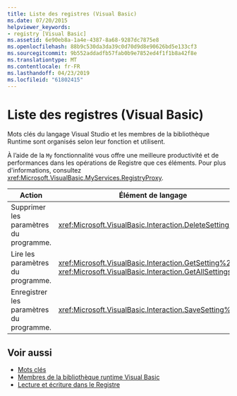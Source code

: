 ```yaml
---
title: Liste des registres (Visual Basic)
ms.date: 07/20/2015
helpviewer_keywords:
- registry [Visual Basic]
ms.assetid: 6e90eb8a-1a4e-4387-8a68-9287dc7875e8
ms.openlocfilehash: 88b9c530da3da39c0d70d9d8e90626bd5e133cf3
ms.sourcegitcommit: 9b552addadfb57fab0b9e7852ed4f1f1b8a42f8e
ms.translationtype: MT
ms.contentlocale: fr-FR
ms.lasthandoff: 04/23/2019
ms.locfileid: "61802415"
---
```

# <a name="registry-summary-visual-basic"></a>Liste des registres (Visual Basic)
Mots clés du langage Visual Studio et les membres de la bibliothèque Runtime sont organisés selon leur fonction et utilisent.  
  
 À l’aide de la `My` fonctionnalité vous offre une meilleure productivité et de performances dans les opérations de Registre que ces éléments. Pour plus d'informations, consultez <xref:Microsoft.VisualBasic.MyServices.RegistryProxy>.  
  
|**Action**|**Élément de langage**|  
|----------------|--------------------------|  
|Supprimer les paramètres du programme.|<xref:Microsoft.VisualBasic.Interaction.DeleteSetting%2A>|  
|Lire les paramètres du programme.|<xref:Microsoft.VisualBasic.Interaction.GetSetting%2A>, <xref:Microsoft.VisualBasic.Interaction.GetAllSettings%2A>|  
|Enregistrer les paramètres du programme.|<xref:Microsoft.VisualBasic.Interaction.SaveSetting%2A>|  
  
## <a name="see-also"></a>Voir aussi

- [Mots clés](../../../visual-basic/language-reference/keywords/index.md)
- [Membres de la bibliothèque runtime Visual Basic](../../../visual-basic/language-reference/runtime-library-members.md)
- [Lecture et écriture dans le Registre](../../../visual-basic/developing-apps/programming/computer-resources/reading-from-and-writing-to-the-registry.md)
